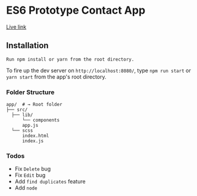 # ES6 Prototype Contact App

[Live link](https://jolly-liskov-2eab68.netlify.com/)

## Installation
```
Run npm install or yarn from the root directory.
```
To fire up the dev server on `http://localhost:8080/`, type `npm run start` or `yarn start` from the app's root directory.


### Folder Structure


```shell
app/  # → Root folder
├── src/
  ├── lib/
      └── components
      app.js
  └── scss
      index.html
      index.js
```

### Todos

- Fix `Delete` bug
- Fix `Edit` bug
- Add `find duplicates` feature
- Add `node`
